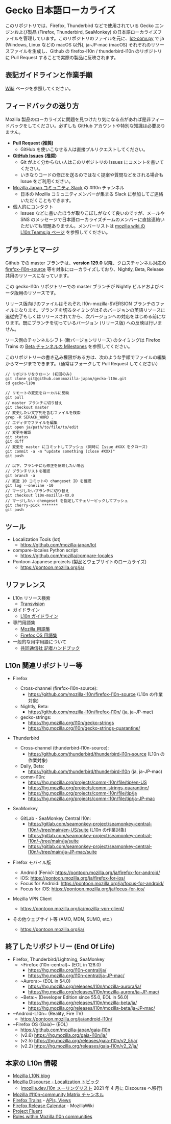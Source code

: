 # Gecko 日本語ローカライズ

このリポジトリでは、Firefox, Thunderbird などで使用されている Gecko エンジンおよび製品 (Firefox, Thunderbird, SeaMonkey) の日本語ローカライズファイルを管理しています。このリポジトリのファイルを元に、[lot-conv.py](https://github.com/marsf/lot-conv) で ja (Windows, Linux などの macOS 以外), ja-JP-mac (macOS) それぞれのリソースファイルを生成し、Github の firefox-l10n / thunderbird-l10n のリポジトリに Pull Request することで実際の製品に反映されます。

## 表記ガイドラインと作業手順

[Wiki](https://github.com/mozilla-japan/gecko-l10n/wiki) ページを参照してください。

## フィードバックの送り方

Mozilla 製品のローカライズに問題を見つけたり気になる点があれば是非フィードバックをしてください。必ずしも GitHub アカウントや特別な知識は必要ありません。

* **Pull Request (推奨)**
  * GitHub を使いこなせる人は直接プルリクエストしてください。
* **[GitHub Issues](https://github.com/mozilla-japan/gecko-l10n/issues) (推奨)**
  * Git がよく分からない人はこのリポジトリの Issues にコメントを書いてください。
  * いきなりコードの修正を送るのではなく提案や質問などをされる場合も Issue をご利用ください。
* [Mozilla Japan コミュニティ Slack](https://join.slack.com/t/mozillajp/shared_invite/MjI2NDMwODUwNzY5LTE1MDI4MjEyMjktYjE2MThlMmM4OA) の #l10n チャンネル
  * 日本の Mozilla コミュニティメンバーが集まる Slack に参加してご連絡いただくこともできます。
* 個人的にコンタクト
  * Issues などに書いたほうが取りこぼしがなくて良いのですが、メールや SNS のメッセージで日本語ローカライズチームのメンバーに直接連絡いただいても問題ありません。メンバーリストは [mozilla wiki の L10n:Teams:ja ページ](https://wiki.mozilla.org/L10n:Teams:ja) を参照してください。

## ブランチとマージ

Github での master ブランチは、**version 129.0** 以降、クロスチャンネル対応の [firefox-l10n-source](https://github.com/mozilla-l10n/firefox-l10n-source) 等を対象にローカライズしており、Nightly, Beta, Release 共用のリソースになっています。

この gecko-l10n リポジトリーでの master ブランチが Nightly ビルドおよびベータ版用のリソースです。

リリース版向けのファイルはそれぞれ l10n-mozilla-$VERSION ブランチのファイルになります。ブランチを切るタイミングはそのバージョンの英語リソースに追従完了もしくはリリースされてから、次バージョンへの対応をはじめる前になります。既にブランチを切っているバージョン (リリース版) への反映は行いません。

ソース側のチャンネルシフト (新バージョンリリース) のタイミングは Firefox Trains の [Beta チャンネルの Milestones](https://whattrainisitnow.com/release/?version=beta) を参照してください。

このリポジトリーの書き込み権限がある方は、次のような手順でファイルの編集からマージまでできます。（通常はフォークして Pull Request してください）

```
// リポジトリをクローン (初回のみ)
git clone git@github.com:mozilla-japan/gecko-l10n.git
cd gecko-l10n

// リモートの変更をローカルに反映
git pull
// master ブランチに切り替え
git checkout master
// 変更したい文字列を含むファイルを検索
grep -R SERACH_WORD .
// エディタでファイルを編集
git open ja/path/to/file/to/edit
// 変更を確認
git status
git diff
// 変更を master にコミットしてプッシュ (同時に Issue #XXX をクローズ)
git commit -a -m "update something (close #XXX)"
git push

// 以下、ブランチにも修正を反映したい場合
// ブランチリストを確認
git branch -a
// 直近 10 コミットの changeset ID を確認
git log --oneline -10
// マージしたいブランチに切り替え
git checkout l10n-mozilla-XX.0
// マージしたい chengeset を指定してチェリーピックしてプッシュ
git cherry-pick *******
git push
```

## ツール
* Localization Tools (lot)
  * https://github.com/mozilla-japan/lot
* compare-locales Python script
  * https://github.com/mozilla/compare-locales
* Pontoon Japanese projects (製品とウェブサイトのローカライズ)
  * https://pontoon.mozilla.org/ja/

## リファレンス

* L10n リソース検索
  * [Transvision](https://transvision.mozfr.org/)
* ガイドライン
  * [L10n ガイドライン](https://github.com/mozilla-japan/translation/wiki/L10N-Guideline)
* 専門用語集
  * [Mozilla 用語集](https://github.com/mozilla-japan/translation/wiki/Mozilla-L10N-Glossary)
  * [Firefox OS 用語集](https://github.com/mozilla-japan/translation/wiki/Firefox-OS-Glossary)
* 一般的な用字用語について
  * [共同通信社 記者ハンドブック](https://www.kyodo.co.jp/books/isbn/978-4-7641-0733-5/)

## L10n 関連リポジトリー等

* Firefox
  * Cross-channel (firefox-l10n-source):
    * https://github.com/mozilla-l10n/firefox-l10n-source (L10n の作業対象)
  * Nightly, Beta:
    * https://github.com/mozilla-l10n/firefox-l10n/ (ja, ja-JP-mac)
  * gecko-strings:
    * https://hg.mozilla.org/l10n/gecko-strings
    * https://hg.mozilla.org/l10n/gecko-strings-quarantine/

* Thunderbird
  * Cross-channel (thunderbird-l10n-source):
    * https://github.com/thunderbird/thunderbird-l10n-source (L10n の作業対象)
  * Daily, Beta:
    * https://github.com/thunderbird/thunderbird-l10n (ja, ja-JP-mac)
  * comm-l10n:
    * https://hg.mozilla.org/projects/comm-l10n/file/tip/en-US
    * https://hg.mozilla.org/projects/comm-strings-quarantine/
    * https://hg.mozilla.org/projects/comm-l10n/file/tip/ja
    * https://hg.mozilla.org/projects/comm-l10n/file/tip/ja-JP-mac

* SeaMonkey
  * GitLab - SeaMonkey Central l10n:
    * https://gitlab.com/seamonkey-project/seamonkey-central-l10n/-/tree/main/en-US/suite (L10n の作業対象)
    * https://gitlab.com/seamonkey-project/seamonkey-central-l10n/-/tree/main/ja/suite
    * https://gitlab.com/seamonkey-project/seamonkey-central-l10n/-/tree/main/ja-JP-mac/suite

* Firefox モバイル版
  * Android (Fenix): https://pontoon.mozilla.org/ja/firefox-for-android/
  * iOS: https://pontoon.mozilla.org/ja/firefox-for-ios/
  * Focus for Android: https://pontoon.mozilla.org/ja/focus-for-android/
  * Focus for iOS: https://pontoon.mozilla.org/ja/focus-for-ios/
* Mozilla VPN Client
  * https://pontoon.mozilla.org/ja/mozilla-vpn-client/
* その他ウェブサイト等 (AMO, MDN, SUMO, etc.)
  * https://pontoon.mozilla.org/ja/

## 終了したリポジトリー (End Of Life)
* Firefox, Thunderbird/Lightning, SeaMonkey
  * ~Firefox (l10n-central)~ (EOL in 128.0)
    * https://hg.mozilla.org/l10n-central/ja/
    * https://hg.mozilla.org/l10n-central/ja-JP-mac/
  * ~Aurora:~  (EOL in 54.0)
    * https://hg.mozilla.org/releases/l10n/mozilla-aurora/ja/
    * https://hg.mozilla.org/releases/l10n/mozilla-aurora/ja-JP-mac/
  * ~Beta:~ (Developer Edition since 55.0, EOL in 56.0)
    * https://hg.mozilla.org/releases/l10n/mozilla-beta/ja/
    * https://hg.mozilla.org/releases/l10n/mozilla-beta/ja-JP-mac/
* ~Android-L10n~ (Reality, Fire TV)
  * https://pontoon.mozilla.org/ja/android-l10n/
* ~Firefox OS (Gaia)~ (EOL)
  * https://github.com/mozilla-japan/gaia-l10n
  * (v2.6) https://hg.mozilla.org/gaia-l10n/ja/
  * (v2.5) https://hg.mozilla.org/releases/gaia-l10n/v2_5/ja/
  * (v2.2) https://hg.mozilla.org/releases/gaia-l10n/v2_2/ja/

## 本家の L10n 情報
* [Mozilla L10N blog](https://blog.mozilla.org/l10n/)
* [Mozilla Discourse - Localization トピック](https://discourse.mozilla.org/c/l10n/547)
  * ([mozilla.dev.l10n メーリングリスト](https://groups.google.com/forum/#!forum/mozilla.dev.l10n) 2021 年 4 月に Discourse へ移行)
* [Mozilla #l10n-community Matrix チャンネル](https://chat.mozilla.org/#/room/#l10n-community:mozilla.org)
* [Firefox Trains](https://whattrainisitnow.com/) - [APIs, Views](https://whattrainisitnow.com/about/)
* [Firefox Release Calendar](https://wiki.mozilla.org/Release_Management/Calendar) - MozillaWiki
* [Project Fluent](https://projectfluent.org/)
* [Roles within Mozilla l10n communities](https://mozilla-l10n.github.io/localizer-documentation/community/l10n_community_roles.html)
